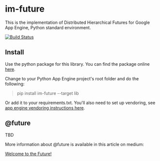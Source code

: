 # im-future
This is the implementation of Distributed Hierarchical Futures for Google App Engine, Python standard environment.
  
[![Build Status](https://travis-ci.org/emlynoregan/im_future.svg?branch=master)](https://travis-ci.org/emlynoregan/im_future)
  
## Install

Use the python package for this library. You can find the package online [here](https://pypi.org/project/im-future/).

Change to your Python App Engine project's root folder and do the following:

> pip install im-future --target lib

Or add it to your requirements.txt. You'll also need to set up vendoring, see [app engine vendoring instructions here](https://cloud.google.com/appengine/docs/python/tools/using-libraries-python-27).

## @future

TBD

More information about @future is available in this article on medium:

[Welcome to the Future!](https://medium.com/the-infinite-machine/welcome-to-the-future-3ca4fb5a4656)
